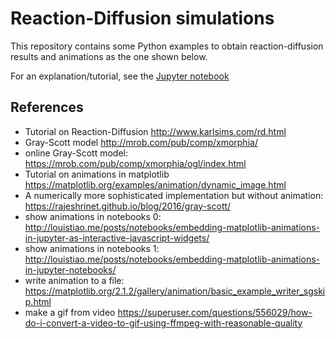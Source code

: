 # Reaction-Diffusion simulations

This repository contains some Python examples to obtain
reaction-diffusion results and animations as the one shown below.

For an explanation/tutorial, see the [Jupyter notebook]()

## References

* Tutorial on Reaction-Diffusion http://www.karlsims.com/rd.html
* Gray-Scott model http://mrob.com/pub/comp/xmorphia/
* online Gray-Scott model: https://mrob.com/pub/comp/xmorphia/ogl/index.html
* Tutorial on animations in matplotlib https://matplotlib.org/examples/animation/dynamic_image.html
* A numerically more sophisticated implementation but without animation: https://rajeshrinet.github.io/blog/2016/gray-scott/
* show animations in notebooks 0: http://louistiao.me/posts/notebooks/embedding-matplotlib-animations-in-jupyter-as-interactive-javascript-widgets/
* show animations in notebooks 1: http://louistiao.me/posts/notebooks/embedding-matplotlib-animations-in-jupyter-notebooks/
* write animation to a file: https://matplotlib.org/2.1.2/gallery/animation/basic_example_writer_sgskip.html
* make a gif from video https://superuser.com/questions/556029/how-do-i-convert-a-video-to-gif-using-ffmpeg-with-reasonable-quality
